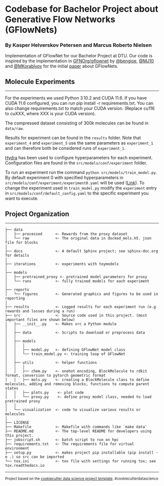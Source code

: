 Codebase for Bachelor Project about Generative Flow Networks (GFlowNets)
==============================
### By Kasper Helverskov Petersen and Marcus Roberto Nielsen

Implementation of GFlowNet for our Bachelor Project at DTU. Our code is inspired by the implementation in [GFNOrg/gflownet](GFNOrg/gflownet) by [@bengioe](https://github.com/bengioe), [@MJ10](https://github.com/MJ10) and [@MKorablyov](https://github.com/MKorablyov) for the initial [paper](https://arxiv.org/abs/2106.04399) about GFlowNets.

## Molecule Experiments
-----------
For the experiments we used Python 3.10.2 and CUDA 11.6. If you have CUDA 11.6 configured, you can run pip install -r requirements.txt. You can also change requirements.txt to match your CUDA version. (Replace cu116 to cuXXX, where XXX is your CUDA version).

The compressed dataset consisting of 300k molecules can be found in `data/raw`.

Results for experiment can be found in the `results` folder. Note that `experiment_4` and `experiment_5` use the same parameters as `experiment_1` and can therefore both be considered runs of `experiment_1`.

[Hydra](https://hydra.cc/docs/intro/) has been used to configure hyperparameters for each experiment. Configuration files are found in the `src/models/conf/experiment` folder.

To run an experiment run the command `python src/models/train_model.py`. By default experiment 0 with specified hyperparameters in `src/models/conf/experiment/experiment0.yaml` will be used ([Link](https://github.com/khelverskovp/gflownets/blob/main/src/models/conf/experiment/experiment0.yaml)). To change the experiment used in `train_model.py` modify the `experiment` entry in `src/models/conf/default_config.yaml` to the specific experiment you want to execute.

## Project Organization
------------

    ├── data
    │   ├── processed      <- Rewards from the proxy dataset
    │   └── raw            <- The original data in docked_mols.h5. json file for blocks
    │
    ├── docs               <- A default Sphinx project; see sphinx-doc.org for details
    │
    ├── iterations         <- experiments with toymodels
    │
    ├── models             
    │   ├── pretrained_proxy <- pretrained model parameters for proxy
    │   └── runs           <- fully trained models for each experiment
    │
    ├── reports            
    │   └── figures        <- Generated graphics and figures to be used in reporting
    │
    ├── results            <- Logged results for each experiment run (e.g rewards and losses during a run)   
    ├── src                <- Source code used in this project. (most important files are shown below)
    │   ├── __init__.py    <- Makes src a Python module
    │   │
    │   ├── data           <- Scripts to download or preprocess data
    │   │
    │   ├── models         
    │   │   │
    │   │   ├── model.py   <- defining GFlowNet model class
    │   │   └── train_model.py <- training loop of GFlowNet
    │   │
    │   ├── utils          <- helper functions
    │   │   │                
    │   │   ├── chem.py    <- onehot encoding, BlockMolecule to rdkit format, conversion to pytorch geometric format
    │   │   ├── mols.py    <- creating a BlockMolecule class to define molecules, adding and removing blocks, functions to compute parent states
    │   │   ├── plots.py    <- plot code
    │   │   └── proxy.py    <- define proxy model class, needed to load pretrained proxy
    │   │
    │   └── visualization  <- code to visualize various results or molecules          
    │
    ├── LICENSE
    ├── Makefile           <- Makefile with commands like `make data`
    ├── README.md          <- The top-level README for developers using this project.
    ├── jobscript.sh       <- batch script to run on hpc
    ├── requirements.txt   <- The requirements file for virtual environment
    ├── setup.py           <- makes project pip installable (pip install -e .) so src can be imported
    └── tox.ini            <- tox file with settings for running tox; see tox.readthedocs.io


--------

<p><small>Project based on the <a target="_blank" href="https://drivendata.github.io/cookiecutter-data-science/">cookiecutter data science project template</a>. #cookiecutterdatascience</small></p>